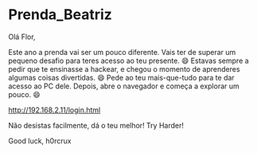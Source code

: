 # Prenda_Beatriz
Olá Flor, 

Este ano a prenda vai ser um pouco diferente. Vais ter de superar um pequeno desafio para teres acesso ao teu presente. 😄 
Estavas sempre a pedir que te ensinasse a hackear, e chegou o momento de aprenderes algumas coisas divertidas. 😄
Pede ao teu mais-que-tudo para te dar acesso ao PC dele. Depois, abre o navegador e começa a explorar um pouco. 😄

http://192.168.2.11/login.html

Não desistas facilmente, dá o teu melhor! Try Harder!

Good luck,
h0rcrux
